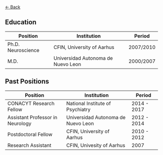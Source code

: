 [<- Back](index.md)

## Education

Position|Institution|Period
-----------------------|-----------------------------------|------------
Ph.D. Neuroscience|CFIN, University of Aarhus|2007/2010
M.D.|Universidad Autonoma de Nuevo Leon|2000/2007


## Past Positions

Position|Institution|Period
-----------------------------|-----------------------------------|------------
CONACYT Research Fellow|National Institute of Psychiatry|2014 - 2017
Assistant Professor in Neurology|Universidad Autonoma de Nuevo Leon|2012 - 2014
Postdoctoral Fellow|CFIN, University of Aarhus|2010 - 2012
Research Assistant|CFIN, Univesity of Aarhus|2007